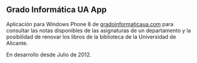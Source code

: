 ## Grado Informática UA App ##

Aplicación para Windows Phone 8 de [gradoinformaticaua.com](http://www.gradoinformaticaua.com "gradoinformaticaua.com") para consultar las notas disponibles de las asignaturas de un departamento y la posibilidad de renovar los libros de la biblioteca de la Universidad de Alicante.

En desarrollo desde Julio de 2012.